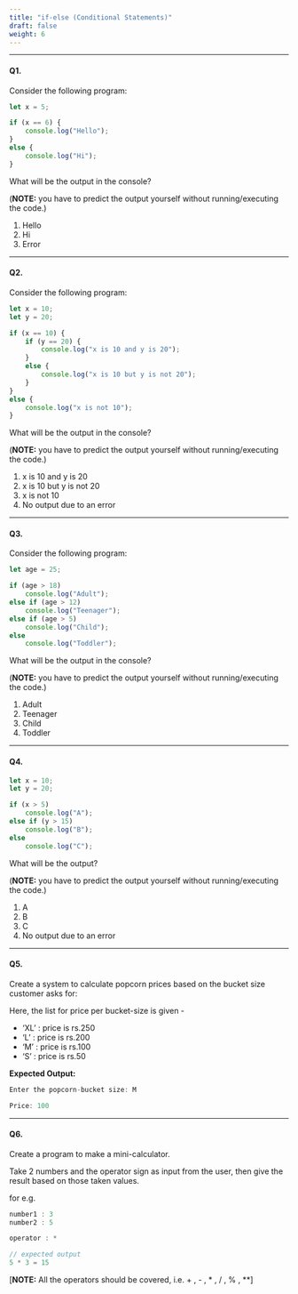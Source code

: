 ```yaml
---
title: "if-else (Conditional Statements)"
draft: false
weight: 6
---
```


---

#### Q1.

Consider the following program:

```jsx
let x = 5;

if (x == 6) {
    console.log("Hello");
} 
else {
    console.log("Hi");
}
```

What will be the output in the console?

(**NOTE:** you have to predict the output yourself without running/executing the code.)

1. Hello
2. Hi
3. Error

---

#### Q2.

Consider the following program:

```jsx
let x = 10; 
let y = 20;

if (x == 10) {     
    if (y == 20) {   
        console.log("x is 10 and y is 20");     
    }
    else {   
        console.log("x is 10 but y is not 20");     
    } 
}  
else {  
    console.log("x is not 10"); 
}
```

What will be the output in the console?

(**NOTE:** you have to predict the output yourself without running/executing the code.)

1. x is 10 and y is 20
2. x is 10 but y is not 20
3. x is not 10
4. No output due to an error

---

#### Q3.

Consider the following program:

```jsx
let age = 25;

if (age > 18)
    console.log("Adult");
else if (age > 12)
    console.log("Teenager");
else if (age > 5)
    console.log("Child");
else
    console.log("Toddler");
```

What will be the output in the console?

(**NOTE:** you have to predict the output yourself without running/executing the code.)

1. Adult
2. Teenager
3. Child
4. Toddler

---

#### Q4.

```jsx
let x = 10;
let y = 20;

if (x > 5)
    console.log("A");
else if (y > 15)
    console.log("B");
else
    console.log("C");
```

What will be the output?

(**NOTE:** you have to predict the output yourself without running/executing the code.)

1. A
2. B
3. C
4. No output due to an error

---

#### Q5.

Create a system to calculate popcorn prices based on the bucket size customer asks for:

Here, the list for price per bucket-size is given - 
- ‘XL’ : price is rs.250
- ‘L’ : price is rs.200
- ‘M’ : price is rs.100
- ‘S’ : price is rs.50

**Expected Output:**

```cpp
Enter the popcorn-bucket size: M

Price: 100
```

---

#### Q6.

Create a program to make a mini-calculator.

Take 2 numbers and the operator sign as input from the user, then give the result based on those taken values.

for e.g.

```jsx
number1 : 3
number2 : 5

operator : *

// expected output
5 * 3 = 15
```

[**NOTE:** All the operators should be covered, i.e. + , - , * , / , % , **]